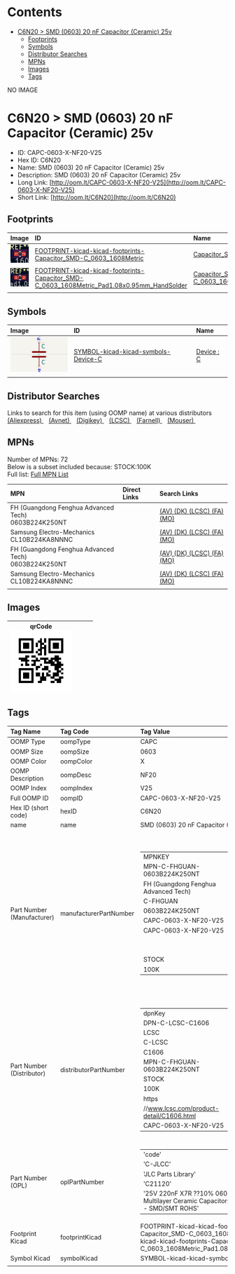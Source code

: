 



Contents
========

* [C6N20 > SMD (0603) 20 nF Capacitor (Ceramic) 25v](#c6n20--smd-0603-20-nf-capacitor-ceramic-25v)
	* [Footprints](#footprints)
	* [Symbols](#symbols)
	* [Distributor Searches](#distributor-searches)
	* [MPNs](#mpns)
	* [Images](#images)
	* [Tags](#tags)
  
NO IMAGE  
# C6N20 > SMD (0603) 20 nF Capacitor (Ceramic) 25v

- ID: CAPC-0603-X-NF20-V25
- Hex ID: C6N20
- Name: SMD (0603) 20 nF Capacitor (Ceramic) 25v
- Description: SMD (0603) 20 nF Capacitor (Ceramic) 25v
- Long Link: [http://oom.lt/CAPC-0603-X-NF20-V25](http://oom.lt/CAPC-0603-X-NF20-V25)
- Short Link: [http://oom.lt/C6N20](http://oom.lt/C6N20)

## Footprints
  

|Image|ID|Name|
| :--- | :--- | :--- |
|[![](https://raw.githubusercontent.com/oomlout/oomlout_OOMP_eda_V2/main/FOOTPRINT/kicad/kicad-footprints/Capacitor_SMD/C_0603_1608Metric/image_140.png)](https://github.com/oomlout/oomlout_OOMP_eda_V2/tree/main/FOOTPRINT/kicad/kicad-footprints/Capacitor_SMD/C_0603_1608Metric/)|[FOOTPRINT-kicad-kicad-footprints-Capacitor_SMD-C_0603_1608Metric](https://github.com/oomlout/oomlout_OOMP_eda_V2/tree/main/FOOTPRINT/kicad/kicad-footprints/Capacitor_SMD/C_0603_1608Metric/)|[Capacitor_SMD : C_0603_1608Metric](https://github.com/oomlout/oomlout_OOMP_eda_V2/tree/main/FOOTPRINT/kicad/kicad-footprints/Capacitor_SMD/C_0603_1608Metric/)|
|[![](https://raw.githubusercontent.com/oomlout/oomlout_OOMP_eda_V2/main/FOOTPRINT/kicad/kicad-footprints/Capacitor_SMD/C_0603_1608Metric_Pad1.08x0.95mm_HandSolder/image_140.png)](https://github.com/oomlout/oomlout_OOMP_eda_V2/tree/main/FOOTPRINT/kicad/kicad-footprints/Capacitor_SMD/C_0603_1608Metric_Pad1.08x0.95mm_HandSolder/)|[FOOTPRINT-kicad-kicad-footprints-Capacitor_SMD-C_0603_1608Metric_Pad1.08x0.95mm_HandSolder](https://github.com/oomlout/oomlout_OOMP_eda_V2/tree/main/FOOTPRINT/kicad/kicad-footprints/Capacitor_SMD/C_0603_1608Metric_Pad1.08x0.95mm_HandSolder/)|[Capacitor_SMD : C_0603_1608Metric_Pad1.08x0.95mm_HandSolder](https://github.com/oomlout/oomlout_OOMP_eda_V2/tree/main/FOOTPRINT/kicad/kicad-footprints/Capacitor_SMD/C_0603_1608Metric_Pad1.08x0.95mm_HandSolder/)|
||||

## Symbols
  

|Image|ID|Name|
| :--- | :--- | :--- |
|[![](https://raw.githubusercontent.com/oomlout/oomlout_OOMP_eda_V2/main/SYMBOL/kicad/kicad-symbols/Device/C/image_140.png)](https://github.com/oomlout/oomlout_OOMP_eda_V2/tree/main/SYMBOL/kicad/kicad-symbols/Device/C/)|[SYMBOL-kicad-kicad-symbols-Device-C](https://github.com/oomlout/oomlout_OOMP_eda_V2/tree/main/SYMBOL/kicad/kicad-symbols/Device/C/)|[Device : C](https://github.com/oomlout/oomlout_OOMP_eda_V2/tree/main/SYMBOL/kicad/kicad-symbols/Device/C/)|
||||

## Distributor Searches
  
Links to search for this item (using OOMP name) at various distributors  
[(Aliexpress) ](https://www.aliexpress.com/wholesale?SearchText=1117SMD+0603+20+nF+Capacitor+Ceramic+25v)&nbsp;&nbsp;&nbsp;[(Avnet) ](https://www.avnet.com/shop/us/search/SMD+0603+20+nF+Capacitor+Ceramic+25v)&nbsp;&nbsp;&nbsp;[(Digikey) ](https://www.digikey.co.uk/en/products/result?s=SMD+0603+20+nF+Capacitor+Ceramic+25v)&nbsp;&nbsp;&nbsp;[(LCSC) ](https://www.lcsc.com/search?q=SMD+0603+20+nF+Capacitor+Ceramic+25v)&nbsp;&nbsp;&nbsp;[(Farnell) ](https://uk.farnell.com/search?st=SMD+0603+20+nF+Capacitor+Ceramic+25v)&nbsp;&nbsp;&nbsp;[(Mouser) ](https://www.mouser.com/c/?q=SMD+0603+20+nF+Capacitor+Ceramic+25v)&nbsp;&nbsp;&nbsp;
## MPNs
  
Number of MPNs: 72<br>Below is a subset included because: STOCK:100K <br>Full list: [Full MPN List](MPNLIST.md)  

|MPN|Direct Links|Search Links|
| :--- | :--- | :--- |
|FH (Guangdong Fenghua Advanced Tech)<br>0603B224K250NT||[(AV) ](https://www.avnet.com/shop/us/search/0603B224K250NT)[(DK) ](https://www.digikey.co.uk/products/en?keywords=0603B224K250NT)[(LCSC) ](https://www.lcsc.com/search?q=0603B224K250NT)[(FA) ](https://uk.farnell.com/search?st=0603B224K250NT)[(MO) ](https://www.mouser.com/c/?q=0603B224K250NT)|
|Samsung Electro-Mechanics<br>CL10B224KA8NNNC||[(AV) ](https://www.avnet.com/shop/us/search/CL10B224KA8NNNC)[(DK) ](https://www.digikey.co.uk/products/en?keywords=CL10B224KA8NNNC)[(LCSC) ](https://www.lcsc.com/search?q=CL10B224KA8NNNC)[(FA) ](https://uk.farnell.com/search?st=CL10B224KA8NNNC)[(MO) ](https://www.mouser.com/c/?q=CL10B224KA8NNNC)|
|FH (Guangdong Fenghua Advanced Tech)<br>0603B224K250NT||[(AV) ](https://www.avnet.com/shop/us/search/0603B224K250NT)[(DK) ](https://www.digikey.co.uk/products/en?keywords=0603B224K250NT)[(LCSC) ](https://www.lcsc.com/search?q=0603B224K250NT)[(FA) ](https://uk.farnell.com/search?st=0603B224K250NT)[(MO) ](https://www.mouser.com/c/?q=0603B224K250NT)|
|Samsung Electro-Mechanics<br>CL10B224KA8NNNC||[(AV) ](https://www.avnet.com/shop/us/search/CL10B224KA8NNNC)[(DK) ](https://www.digikey.co.uk/products/en?keywords=CL10B224KA8NNNC)[(LCSC) ](https://www.lcsc.com/search?q=CL10B224KA8NNNC)[(FA) ](https://uk.farnell.com/search?st=CL10B224KA8NNNC)[(MO) ](https://www.mouser.com/c/?q=CL10B224KA8NNNC)|
||||

## Images
  

|qrCode<br>[![](https://raw.githubusercontent.com/oomlout/oomlout_OOMP_parts_V2/main/CAPC/0603/X/NF20/V25/qrCode_140.png)](https://github.com/oomlout/oomlout_OOMP_parts_V2/tree/main/CAPC/0603/X/NF20/V25/qrCode.png)||||
| :---: | :---: | :---: | :---: |

## Tags
  

|Tag Name|Tag Code|Tag Value|
| :--- | :--- | :--- |
|OOMP Type|oompType|CAPC|
|OOMP Size|oompSize|0603|
|OOMP Color|oompColor|X|
|OOMP Description|oompDesc|NF20|
|OOMP Index|oompIndex|V25|
|Full OOMP ID|oompID|CAPC-0603-X-NF20-V25|
|Hex ID (short code)|hexID|C6N20|
|name|name|SMD (0603) 20 nF Capacitor (Ceramic) 25v|
|Part Number (Manufacturer)|manufacturerPartNumber|<table><tr><td>MPNKEY</td></tr><tr><td> MPN-C-FHGUAN-0603B224K250NT</td><td> MANUFACTURER</td></tr><tr><td> FH (Guangdong Fenghua Advanced Tech)</td><td> MANUCODE</td></tr><tr><td> C-FHGUAN</td><td> MPN</td></tr><tr><td> 0603B224K250NT</td><td> OOMPIDPARTIAL</td></tr><tr><td> CAPC-0603-X-NF20-V25</td><td> OOMPID</td></tr><tr><td> CAPC-0603-X-NF20-V25</td><td> LINK</td></tr><tr><td> </td><td> DESCRIPTION</td></tr><tr><td> </td><td> TAGS</td></tr><tr><td> STOCK</td></tr><tr><td>100K</td></tr></table></td><td> <table><tr><td>MPNKEY</td></tr><tr><td> MPN-C-SAMSUN-CL10B224KA8NNNC</td><td> MANUFACTURER</td></tr><tr><td> Samsung Electro-Mechanics</td><td> MANUCODE</td></tr><tr><td> C-SAMSUN</td><td> MPN</td></tr><tr><td> CL10B224KA8NNNC</td><td> OOMPIDPARTIAL</td></tr><tr><td> CAPC-0603-X-NF20-V25</td><td> OOMPID</td></tr><tr><td> CAPC-0603-X-NF20-V25</td><td> LINK</td></tr><tr><td> </td><td> DESCRIPTION</td></tr><tr><td> </td><td> TAGS</td></tr><tr><td> STOCK</td></tr><tr><td>100K</td></tr></table></td><td> <table><tr><td>MPNKEY</td></tr><tr><td> MPN-C-MURATA-GRM188R71E224KA88D</td><td> MANUFACTURER</td></tr><tr><td> Murata Electronics</td><td> MANUCODE</td></tr><tr><td> C-MURATA</td><td> MPN</td></tr><tr><td> GRM188R71E224KA88D</td><td> OOMPIDPARTIAL</td></tr><tr><td> CAPC-0603-X-NF20-V25</td><td> OOMPID</td></tr><tr><td> CAPC-0603-X-NF20-V25</td><td> LINK</td></tr><tr><td> </td><td> DESCRIPTION</td></tr><tr><td> </td><td> TAGS</td></tr><tr><td> STOCK</td></tr><tr><td>1K</td></tr></table></td><td> <table><tr><td>MPNKEY</td></tr><tr><td> MPN-C-YAGEO-CC0603KRX7R8BB224</td><td> MANUFACTURER</td></tr><tr><td> YAGEO</td><td> MANUCODE</td></tr><tr><td> C-YAGEO</td><td> MPN</td></tr><tr><td> CC0603KRX7R8BB224</td><td> OOMPIDPARTIAL</td></tr><tr><td> CAPC-0603-X-NF20-V25</td><td> OOMPID</td></tr><tr><td> CAPC-0603-X-NF20-V25</td><td> LINK</td></tr><tr><td> </td><td> DESCRIPTION</td></tr><tr><td> </td><td> TAGS</td></tr><tr><td> STOCK</td></tr><tr><td>1K</td></tr></table></td><td> <table><tr><td>MPNKEY</td></tr><tr><td> MPN-C-YAGEO-CC0603KRX5R8BB224</td><td> MANUFACTURER</td></tr><tr><td> YAGEO</td><td> MANUCODE</td></tr><tr><td> C-YAGEO</td><td> MPN</td></tr><tr><td> CC0603KRX5R8BB224</td><td> OOMPIDPARTIAL</td></tr><tr><td> CAPC-0603-X-NF20-V25</td><td> OOMPID</td></tr><tr><td> CAPC-0603-X-NF20-V25</td><td> LINK</td></tr><tr><td> </td><td> DESCRIPTION</td></tr><tr><td> </td><td> TAGS</td></tr><tr><td> </td></tr></table></td><td> <table><tr><td>MPNKEY</td></tr><tr><td> MPN-C-YAGEO-CC0603ZRY5V8BB224</td><td> MANUFACTURER</td></tr><tr><td> YAGEO</td><td> MANUCODE</td></tr><tr><td> C-YAGEO</td><td> MPN</td></tr><tr><td> CC0603ZRY5V8BB224</td><td> OOMPIDPARTIAL</td></tr><tr><td> CAPC-0603-X-NF20-V25</td><td> OOMPID</td></tr><tr><td> CAPC-0603-X-NF20-V25</td><td> LINK</td></tr><tr><td> </td><td> DESCRIPTION</td></tr><tr><td> </td><td> TAGS</td></tr><tr><td> STOCK</td></tr><tr><td>1K</td></tr></table></td><td> <table><tr><td>MPNKEY</td></tr><tr><td> MPN-C-SAMSUN-CL10F224ZA8NNNC</td><td> MANUFACTURER</td></tr><tr><td> Samsung Electro-Mechanics</td><td> MANUCODE</td></tr><tr><td> C-SAMSUN</td><td> MPN</td></tr><tr><td> CL10F224ZA8NNNC</td><td> OOMPIDPARTIAL</td></tr><tr><td> CAPC-0603-X-NF20-V25</td><td> OOMPID</td></tr><tr><td> CAPC-0603-X-NF20-V25</td><td> LINK</td></tr><tr><td> </td><td> DESCRIPTION</td></tr><tr><td> </td><td> TAGS</td></tr><tr><td> STOCK</td></tr><tr><td>10K</td></tr></table></td><td> <table><tr><td>MPNKEY</td></tr><tr><td> MPN-C-MURATA-GCM188R71E224KA55D</td><td> MANUFACTURER</td></tr><tr><td> Murata Electronics</td><td> MANUCODE</td></tr><tr><td> C-MURATA</td><td> MPN</td></tr><tr><td> GCM188R71E224KA55D</td><td> OOMPIDPARTIAL</td></tr><tr><td> CAPC-0603-X-NF20-V25</td><td> OOMPID</td></tr><tr><td> CAPC-0603-X-NF20-V25</td><td> LINK</td></tr><tr><td> </td><td> DESCRIPTION</td></tr><tr><td> </td><td> TAGS</td></tr><tr><td> STOCK</td></tr><tr><td>1K</td></tr></table></td><td> <table><tr><td>MPNKEY</td></tr><tr><td> MPN-C-FHGUAN-0603F224M250NT</td><td> MANUFACTURER</td></tr><tr><td> FH (Guangdong Fenghua Advanced Tech)</td><td> MANUCODE</td></tr><tr><td> C-FHGUAN</td><td> MPN</td></tr><tr><td> 0603F224M250NT</td><td> OOMPIDPARTIAL</td></tr><tr><td> CAPC-0603-X-NF20-V25</td><td> OOMPID</td></tr><tr><td> CAPC-0603-X-NF20-V25</td><td> LINK</td></tr><tr><td> </td><td> DESCRIPTION</td></tr><tr><td> </td><td> TAGS</td></tr><tr><td> </td></tr></table></td><td> <table><tr><td>MPNKEY</td></tr><tr><td> MPN-C-MURATA-GRM188R61E224KA88D</td><td> MANUFACTURER</td></tr><tr><td> Murata Electronics</td><td> MANUCODE</td></tr><tr><td> C-MURATA</td><td> MPN</td></tr><tr><td> GRM188R61E224KA88D</td><td> OOMPIDPARTIAL</td></tr><tr><td> CAPC-0603-X-NF20-V25</td><td> OOMPID</td></tr><tr><td> CAPC-0603-X-NF20-V25</td><td> LINK</td></tr><tr><td> </td><td> DESCRIPTION</td></tr><tr><td> </td><td> TAGS</td></tr><tr><td> </td></tr></table></td><td> <table><tr><td>MPNKEY</td></tr><tr><td> MPN-C-TDK-CGA3E1X7R1E224M080AC</td><td> MANUFACTURER</td></tr><tr><td> TDK</td><td> MANUCODE</td></tr><tr><td> C-TDK</td><td> MPN</td></tr><tr><td> CGA3E1X7R1E224M080AC</td><td> OOMPIDPARTIAL</td></tr><tr><td> CAPC-0603-X-NF20-V25</td><td> OOMPID</td></tr><tr><td> CAPC-0603-X-NF20-V25</td><td> LINK</td></tr><tr><td> </td><td> DESCRIPTION</td></tr><tr><td> </td><td> TAGS</td></tr><tr><td> </td></tr></table></td><td> <table><tr><td>MPNKEY</td></tr><tr><td> MPN-C-WALSIN-0603B124K250CT</td><td> MANUFACTURER</td></tr><tr><td> Walsin Tech Corp</td><td> MANUCODE</td></tr><tr><td> C-WALSIN</td><td> MPN</td></tr><tr><td> 0603B124K250CT</td><td> OOMPIDPARTIAL</td></tr><tr><td> CAPC-0603-X-NF20-V25</td><td> OOMPID</td></tr><tr><td> CAPC-0603-X-NF20-V25</td><td> LINK</td></tr><tr><td> </td><td> DESCRIPTION</td></tr><tr><td> </td><td> TAGS</td></tr><tr><td> </td></tr></table></td><td> <table><tr><td>MPNKEY</td></tr><tr><td> MPN-C-SAMSUN-CL10A224KA8NNNC</td><td> MANUFACTURER</td></tr><tr><td> Samsung Electro-Mechanics</td><td> MANUCODE</td></tr><tr><td> C-SAMSUN</td><td> MPN</td></tr><tr><td> CL10A224KA8NNNC</td><td> OOMPIDPARTIAL</td></tr><tr><td> CAPC-0603-X-NF20-V25</td><td> OOMPID</td></tr><tr><td> CAPC-0603-X-NF20-V25</td><td> LINK</td></tr><tr><td> </td><td> DESCRIPTION</td></tr><tr><td> </td><td> TAGS</td></tr><tr><td> STOCK</td></tr><tr><td>1K</td></tr></table></td><td> <table><tr><td>MPNKEY</td></tr><tr><td> MPN-C-YAGEO-CC0603KRX7R8BB124</td><td> MANUFACTURER</td></tr><tr><td> YAGEO</td><td> MANUCODE</td></tr><tr><td> C-YAGEO</td><td> MPN</td></tr><tr><td> CC0603KRX7R8BB124</td><td> OOMPIDPARTIAL</td></tr><tr><td> CAPC-0603-X-NF20-V25</td><td> OOMPID</td></tr><tr><td> CAPC-0603-X-NF20-V25</td><td> LINK</td></tr><tr><td> </td><td> DESCRIPTION</td></tr><tr><td> </td><td> TAGS</td></tr><tr><td> STOCK</td></tr><tr><td>1K</td></tr></table></td><td> <table><tr><td>MPNKEY</td></tr><tr><td> MPN-C-WALSIN-0603B224K250CT</td><td> MANUFACTURER</td></tr><tr><td> Walsin Tech Corp</td><td> MANUCODE</td></tr><tr><td> C-WALSIN</td><td> MPN</td></tr><tr><td> 0603B224K250CT</td><td> OOMPIDPARTIAL</td></tr><tr><td> CAPC-0603-X-NF20-V25</td><td> OOMPID</td></tr><tr><td> CAPC-0603-X-NF20-V25</td><td> LINK</td></tr><tr><td> </td><td> DESCRIPTION</td></tr><tr><td> </td><td> TAGS</td></tr><tr><td> STOCK</td></tr><tr><td>1K</td></tr></table></td><td> <table><tr><td>MPNKEY</td></tr><tr><td> MPN-C-TDK-CGA3E1X7R1E224KT0Y0N</td><td> MANUFACTURER</td></tr><tr><td> TDK</td><td> MANUCODE</td></tr><tr><td> C-TDK</td><td> MPN</td></tr><tr><td> CGA3E1X7R1E224KT0Y0N</td><td> OOMPIDPARTIAL</td></tr><tr><td> CAPC-0603-X-NF20-V25</td><td> OOMPID</td></tr><tr><td> CAPC-0603-X-NF20-V25</td><td> LINK</td></tr><tr><td> </td><td> DESCRIPTION</td></tr><tr><td> </td><td> TAGS</td></tr><tr><td> </td></tr></table></td><td> <table><tr><td>MPNKEY</td></tr><tr><td> MPN-C-PSAPRO-FN18X224K250PBG</td><td> MANUFACTURER</td></tr><tr><td> PSA(Prosperity Dielectrics)</td><td> MANUCODE</td></tr><tr><td> C-PSAPRO</td><td> MPN</td></tr><tr><td> FN18X224K250PBG</td><td> OOMPIDPARTIAL</td></tr><tr><td> CAPC-0603-X-NF20-V25</td><td> OOMPID</td></tr><tr><td> CAPC-0603-X-NF20-V25</td><td> LINK</td></tr><tr><td> </td><td> DESCRIPTION</td></tr><tr><td> </td><td> TAGS</td></tr><tr><td> </td></tr></table></td><td> <table><tr><td>MPNKEY</td></tr><tr><td> MPN-C-KYOCER-06033D224KAT2A</td><td> MANUFACTURER</td></tr><tr><td> Kyocera AVX</td><td> MANUCODE</td></tr><tr><td> C-KYOCER</td><td> MPN</td></tr><tr><td> 06033D224KAT2A</td><td> OOMPIDPARTIAL</td></tr><tr><td> CAPC-0603-X-NF20-V25</td><td> OOMPID</td></tr><tr><td> CAPC-0603-X-NF20-V25</td><td> LINK</td></tr><tr><td> </td><td> DESCRIPTION</td></tr><tr><td> </td><td> TAGS</td></tr><tr><td> </td></tr></table></td><td> <table><tr><td>MPNKEY</td></tr><tr><td> MPN-C-WALSIN-0603F224Z250CT</td><td> MANUFACTURER</td></tr><tr><td> Walsin Tech Corp</td><td> MANUCODE</td></tr><tr><td> C-WALSIN</td><td> MPN</td></tr><tr><td> 0603F224Z250CT</td><td> OOMPIDPARTIAL</td></tr><tr><td> CAPC-0603-X-NF20-V25</td><td> OOMPID</td></tr><tr><td> CAPC-0603-X-NF20-V25</td><td> LINK</td></tr><tr><td> </td><td> DESCRIPTION</td></tr><tr><td> </td><td> TAGS</td></tr><tr><td> STOCK</td></tr><tr><td>10K</td></tr></table></td><td> <table><tr><td>MPNKEY</td></tr><tr><td> MPN-C-WALSIN-0603X224K250CT</td><td> MANUFACTURER</td></tr><tr><td> Walsin Tech Corp</td><td> MANUCODE</td></tr><tr><td> C-WALSIN</td><td> MPN</td></tr><tr><td> 0603X224K250CT</td><td> OOMPIDPARTIAL</td></tr><tr><td> CAPC-0603-X-NF20-V25</td><td> OOMPID</td></tr><tr><td> CAPC-0603-X-NF20-V25</td><td> LINK</td></tr><tr><td> </td><td> DESCRIPTION</td></tr><tr><td> </td><td> TAGS</td></tr><tr><td> </td></tr></table></td><td> <table><tr><td>MPNKEY</td></tr><tr><td> MPN-C-MURATA-GCJ188R71E224KA12D</td><td> MANUFACTURER</td></tr><tr><td> Murata Electronics</td><td> MANUCODE</td></tr><tr><td> C-MURATA</td><td> MPN</td></tr><tr><td> GCJ188R71E224KA12D</td><td> OOMPIDPARTIAL</td></tr><tr><td> CAPC-0603-X-NF20-V25</td><td> OOMPID</td></tr><tr><td> CAPC-0603-X-NF20-V25</td><td> LINK</td></tr><tr><td> </td><td> DESCRIPTION</td></tr><tr><td> </td><td> TAGS</td></tr><tr><td> </td></tr></table></td><td> <table><tr><td>MPNKEY</td></tr><tr><td> MPN-C-TDK-C1608X7R1E224KT000N</td><td> MANUFACTURER</td></tr><tr><td> TDK</td><td> MANUCODE</td></tr><tr><td> C-TDK</td><td> MPN</td></tr><tr><td> C1608X7R1E224KT000N</td><td> OOMPIDPARTIAL</td></tr><tr><td> CAPC-0603-X-NF20-V25</td><td> OOMPID</td></tr><tr><td> CAPC-0603-X-NF20-V25</td><td> LINK</td></tr><tr><td> </td><td> DESCRIPTION</td></tr><tr><td> </td><td> TAGS</td></tr><tr><td> </td></tr></table></td><td> <table><tr><td>MPNKEY</td></tr><tr><td> MPN-C-TAIYOY-TMK107B7224KAHT</td><td> MANUFACTURER</td></tr><tr><td> Taiyo Yuden</td><td> MANUCODE</td></tr><tr><td> C-TAIYOY</td><td> MPN</td></tr><tr><td> TMK107B7224KAHT</td><td> OOMPIDPARTIAL</td></tr><tr><td> CAPC-0603-X-NF20-V25</td><td> OOMPID</td></tr><tr><td> CAPC-0603-X-NF20-V25</td><td> LINK</td></tr><tr><td> </td><td> DESCRIPTION</td></tr><tr><td> </td><td> TAGS</td></tr><tr><td> </td></tr></table></td><td> <table><tr><td>MPNKEY</td></tr><tr><td> MPN-C-TAIYOY-TMK107BJ224KA-T</td><td> MANUFACTURER</td></tr><tr><td> Taiyo Yuden</td><td> MANUCODE</td></tr><tr><td> C-TAIYOY</td><td> MPN</td></tr><tr><td> TMK107BJ224KA-T</td><td> OOMPIDPARTIAL</td></tr><tr><td> CAPC-0603-X-NF20-V25</td><td> OOMPID</td></tr><tr><td> CAPC-0603-X-NF20-V25</td><td> LINK</td></tr><tr><td> </td><td> DESCRIPTION</td></tr><tr><td> </td><td> TAGS</td></tr><tr><td> </td></tr></table></td><td> <table><tr><td>MPNKEY</td></tr><tr><td> MPN-C-MURATA-GRM188B31E224KA87D</td><td> MANUFACTURER</td></tr><tr><td> Murata Electronics</td><td> MANUCODE</td></tr><tr><td> C-MURATA</td><td> MPN</td></tr><tr><td> GRM188B31E224KA87D</td><td> OOMPIDPARTIAL</td></tr><tr><td> CAPC-0603-X-NF20-V25</td><td> OOMPID</td></tr><tr><td> CAPC-0603-X-NF20-V25</td><td> LINK</td></tr><tr><td> </td><td> DESCRIPTION</td></tr><tr><td> </td><td> TAGS</td></tr><tr><td> </td></tr></table></td><td> <table><tr><td>MPNKEY</td></tr><tr><td> MPN-C-MURATA-GRM188R11E224KA88D</td><td> MANUFACTURER</td></tr><tr><td> Murata Electronics</td><td> MANUCODE</td></tr><tr><td> C-MURATA</td><td> MPN</td></tr><tr><td> GRM188R11E224KA88D</td><td> OOMPIDPARTIAL</td></tr><tr><td> CAPC-0603-X-NF20-V25</td><td> OOMPID</td></tr><tr><td> CAPC-0603-X-NF20-V25</td><td> LINK</td></tr><tr><td> </td><td> DESCRIPTION</td></tr><tr><td> </td><td> TAGS</td></tr><tr><td> </td></tr></table></td><td> <table><tr><td>MPNKEY</td></tr><tr><td> MPN-C-SAMSUN-CL10B224KA8VPNC</td><td> MANUFACTURER</td></tr><tr><td> Samsung Electro-Mechanics</td><td> MANUCODE</td></tr><tr><td> C-SAMSUN</td><td> MPN</td></tr><tr><td> CL10B224KA8VPNC</td><td> OOMPIDPARTIAL</td></tr><tr><td> CAPC-0603-X-NF20-V25</td><td> OOMPID</td></tr><tr><td> CAPC-0603-X-NF20-V25</td><td> LINK</td></tr><tr><td> </td><td> DESCRIPTION</td></tr><tr><td> </td><td> TAGS</td></tr><tr><td> STOCK</td></tr><tr><td>1K</td></tr></table></td><td> <table><tr><td>MPNKEY</td></tr><tr><td> MPN-C-YAGEO-CC0603JRX7R8BB224</td><td> MANUFACTURER</td></tr><tr><td> YAGEO</td><td> MANUCODE</td></tr><tr><td> C-YAGEO</td><td> MPN</td></tr><tr><td> CC0603JRX7R8BB224</td><td> OOMPIDPARTIAL</td></tr><tr><td> CAPC-0603-X-NF20-V25</td><td> OOMPID</td></tr><tr><td> CAPC-0603-X-NF20-V25</td><td> LINK</td></tr><tr><td> </td><td> DESCRIPTION</td></tr><tr><td> </td><td> TAGS</td></tr><tr><td> </td></tr></table></td><td> <table><tr><td>MPNKEY</td></tr><tr><td> MPN-C-KYOCER-06033C224KAT2A</td><td> MANUFACTURER</td></tr><tr><td> Kyocera AVX</td><td> MANUCODE</td></tr><tr><td> C-KYOCER</td><td> MPN</td></tr><tr><td> 06033C224KAT2A</td><td> OOMPIDPARTIAL</td></tr><tr><td> CAPC-0603-X-NF20-V25</td><td> OOMPID</td></tr><tr><td> CAPC-0603-X-NF20-V25</td><td> LINK</td></tr><tr><td> </td><td> DESCRIPTION</td></tr><tr><td> </td><td> TAGS</td></tr><tr><td> </td></tr></table></td><td> <table><tr><td>MPNKEY</td></tr><tr><td> MPN-C-TDK-C1608X5R1E224KT000N</td><td> MANUFACTURER</td></tr><tr><td> TDK</td><td> MANUCODE</td></tr><tr><td> C-TDK</td><td> MPN</td></tr><tr><td> C1608X5R1E224KT000N</td><td> OOMPIDPARTIAL</td></tr><tr><td> CAPC-0603-X-NF20-V25</td><td> OOMPID</td></tr><tr><td> CAPC-0603-X-NF20-V25</td><td> LINK</td></tr><tr><td> </td><td> DESCRIPTION</td></tr><tr><td> </td><td> TAGS</td></tr><tr><td> </td></tr></table></td><td> <table><tr><td>MPNKEY</td></tr><tr><td> MPN-C-CCTC-TCC0603X5R224M250CT</td><td> MANUFACTURER</td></tr><tr><td> CCTC</td><td> MANUCODE</td></tr><tr><td> C-CCTC</td><td> MPN</td></tr><tr><td> TCC0603X5R224M250CT</td><td> OOMPIDPARTIAL</td></tr><tr><td> CAPC-0603-X-NF20-V25</td><td> OOMPID</td></tr><tr><td> CAPC-0603-X-NF20-V25</td><td> LINK</td></tr><tr><td> </td><td> DESCRIPTION</td></tr><tr><td> </td><td> TAGS</td></tr><tr><td> STOCK</td></tr><tr><td>1K</td></tr></table></td><td> <table><tr><td>MPNKEY</td></tr><tr><td> MPN-C-YAGEO-AC0603KRX7R8BB224</td><td> MANUFACTURER</td></tr><tr><td> YAGEO</td><td> MANUCODE</td></tr><tr><td> C-YAGEO</td><td> MPN</td></tr><tr><td> AC0603KRX7R8BB224</td><td> OOMPIDPARTIAL</td></tr><tr><td> CAPC-0603-X-NF20-V25</td><td> OOMPID</td></tr><tr><td> CAPC-0603-X-NF20-V25</td><td> LINK</td></tr><tr><td> </td><td> DESCRIPTION</td></tr><tr><td> </td><td> TAGS</td></tr><tr><td> STOCK</td></tr><tr><td>1K</td></tr></table></td><td> <table><tr><td>MPNKEY</td></tr><tr><td> MPN-C-SAMSUN-CL10A224KA8NNWC</td><td> MANUFACTURER</td></tr><tr><td> Samsung Electro-Mechanics</td><td> MANUCODE</td></tr><tr><td> C-SAMSUN</td><td> MPN</td></tr><tr><td> CL10A224KA8NNWC</td><td> OOMPIDPARTIAL</td></tr><tr><td> CAPC-0603-X-NF20-V25</td><td> OOMPID</td></tr><tr><td> CAPC-0603-X-NF20-V25</td><td> LINK</td></tr><tr><td> </td><td> DESCRIPTION</td></tr><tr><td> </td><td> TAGS</td></tr><tr><td> </td></tr></table></td><td> <table><tr><td>MPNKEY</td></tr><tr><td> MPN-C-MURATA-GCM188L81E224KA64D</td><td> MANUFACTURER</td></tr><tr><td> Murata Electronics</td><td> MANUCODE</td></tr><tr><td> C-MURATA</td><td> MPN</td></tr><tr><td> GCM188L81E224KA64D</td><td> OOMPIDPARTIAL</td></tr><tr><td> CAPC-0603-X-NF20-V25</td><td> OOMPID</td></tr><tr><td> CAPC-0603-X-NF20-V25</td><td> LINK</td></tr><tr><td> </td><td> DESCRIPTION</td></tr><tr><td> </td><td> TAGS</td></tr><tr><td> </td></tr></table></td><td> <table><tr><td>MPNKEY</td></tr><tr><td> MPN-C-YAGEO-CC0603KPX7R8BB224</td><td> MANUFACTURER</td></tr><tr><td> YAGEO</td><td> MANUCODE</td></tr><tr><td> C-YAGEO</td><td> MPN</td></tr><tr><td> CC0603KPX7R8BB224</td><td> OOMPIDPARTIAL</td></tr><tr><td> CAPC-0603-X-NF20-V25</td><td> OOMPID</td></tr><tr><td> CAPC-0603-X-NF20-V25</td><td> LINK</td></tr><tr><td> </td><td> DESCRIPTION</td></tr><tr><td> </td><td> TAGS</td></tr><tr><td> </td></tr></table></td><td> <table><tr><td>MPNKEY</td></tr><tr><td> MPN-C-KEMET-C0603T224K3RCLTU</td><td> MANUFACTURER</td></tr><tr><td> KEMET</td><td> MANUCODE</td></tr><tr><td> C-KEMET</td><td> MPN</td></tr><tr><td> C0603T224K3RCLTU</td><td> OOMPIDPARTIAL</td></tr><tr><td> CAPC-0603-X-NF20-V25</td><td> OOMPID</td></tr><tr><td> CAPC-0603-X-NF20-V25</td><td> LINK</td></tr><tr><td> </td><td> DESCRIPTION</td></tr><tr><td> </td><td> TAGS</td></tr><tr><td> </td></tr></table></td><td> <table><tr><td>MPNKEY</td></tr><tr><td> MPN-C-FHGUAN-0603B224K250NT</td><td> MANUFACTURER</td></tr><tr><td> FH (Guangdong Fenghua Advanced Tech)</td><td> MANUCODE</td></tr><tr><td> C-FHGUAN</td><td> MPN</td></tr><tr><td> 0603B224K250NT</td><td> OOMPIDPARTIAL</td></tr><tr><td> CAPC-0603-X-NF20-V25</td><td> OOMPID</td></tr><tr><td> CAPC-0603-X-NF20-V25</td><td> LINK</td></tr><tr><td> </td><td> DESCRIPTION</td></tr><tr><td> </td><td> TAGS</td></tr><tr><td> STOCK</td></tr><tr><td>100K</td></tr></table></td><td> <table><tr><td>MPNKEY</td></tr><tr><td> MPN-C-SAMSUN-CL10B224KA8NNNC</td><td> MANUFACTURER</td></tr><tr><td> Samsung Electro-Mechanics</td><td> MANUCODE</td></tr><tr><td> C-SAMSUN</td><td> MPN</td></tr><tr><td> CL10B224KA8NNNC</td><td> OOMPIDPARTIAL</td></tr><tr><td> CAPC-0603-X-NF20-V25</td><td> OOMPID</td></tr><tr><td> CAPC-0603-X-NF20-V25</td><td> LINK</td></tr><tr><td> </td><td> DESCRIPTION</td></tr><tr><td> </td><td> TAGS</td></tr><tr><td> STOCK</td></tr><tr><td>100K</td></tr></table></td><td> <table><tr><td>MPNKEY</td></tr><tr><td> MPN-C-MURATA-GRM188R71E224KA88D</td><td> MANUFACTURER</td></tr><tr><td> Murata Electronics</td><td> MANUCODE</td></tr><tr><td> C-MURATA</td><td> MPN</td></tr><tr><td> GRM188R71E224KA88D</td><td> OOMPIDPARTIAL</td></tr><tr><td> CAPC-0603-X-NF20-V25</td><td> OOMPID</td></tr><tr><td> CAPC-0603-X-NF20-V25</td><td> LINK</td></tr><tr><td> </td><td> DESCRIPTION</td></tr><tr><td> </td><td> TAGS</td></tr><tr><td> STOCK</td></tr><tr><td>1K</td></tr></table></td><td> <table><tr><td>MPNKEY</td></tr><tr><td> MPN-C-YAGEO-CC0603KRX7R8BB224</td><td> MANUFACTURER</td></tr><tr><td> YAGEO</td><td> MANUCODE</td></tr><tr><td> C-YAGEO</td><td> MPN</td></tr><tr><td> CC0603KRX7R8BB224</td><td> OOMPIDPARTIAL</td></tr><tr><td> CAPC-0603-X-NF20-V25</td><td> OOMPID</td></tr><tr><td> CAPC-0603-X-NF20-V25</td><td> LINK</td></tr><tr><td> </td><td> DESCRIPTION</td></tr><tr><td> </td><td> TAGS</td></tr><tr><td> STOCK</td></tr><tr><td>1K</td></tr></table></td><td> <table><tr><td>MPNKEY</td></tr><tr><td> MPN-C-YAGEO-CC0603KRX5R8BB224</td><td> MANUFACTURER</td></tr><tr><td> YAGEO</td><td> MANUCODE</td></tr><tr><td> C-YAGEO</td><td> MPN</td></tr><tr><td> CC0603KRX5R8BB224</td><td> OOMPIDPARTIAL</td></tr><tr><td> CAPC-0603-X-NF20-V25</td><td> OOMPID</td></tr><tr><td> CAPC-0603-X-NF20-V25</td><td> LINK</td></tr><tr><td> </td><td> DESCRIPTION</td></tr><tr><td> </td><td> TAGS</td></tr><tr><td> </td></tr></table></td><td> <table><tr><td>MPNKEY</td></tr><tr><td> MPN-C-YAGEO-CC0603ZRY5V8BB224</td><td> MANUFACTURER</td></tr><tr><td> YAGEO</td><td> MANUCODE</td></tr><tr><td> C-YAGEO</td><td> MPN</td></tr><tr><td> CC0603ZRY5V8BB224</td><td> OOMPIDPARTIAL</td></tr><tr><td> CAPC-0603-X-NF20-V25</td><td> OOMPID</td></tr><tr><td> CAPC-0603-X-NF20-V25</td><td> LINK</td></tr><tr><td> </td><td> DESCRIPTION</td></tr><tr><td> </td><td> TAGS</td></tr><tr><td> STOCK</td></tr><tr><td>1K</td></tr></table></td><td> <table><tr><td>MPNKEY</td></tr><tr><td> MPN-C-SAMSUN-CL10F224ZA8NNNC</td><td> MANUFACTURER</td></tr><tr><td> Samsung Electro-Mechanics</td><td> MANUCODE</td></tr><tr><td> C-SAMSUN</td><td> MPN</td></tr><tr><td> CL10F224ZA8NNNC</td><td> OOMPIDPARTIAL</td></tr><tr><td> CAPC-0603-X-NF20-V25</td><td> OOMPID</td></tr><tr><td> CAPC-0603-X-NF20-V25</td><td> LINK</td></tr><tr><td> </td><td> DESCRIPTION</td></tr><tr><td> </td><td> TAGS</td></tr><tr><td> STOCK</td></tr><tr><td>10K</td></tr></table></td><td> <table><tr><td>MPNKEY</td></tr><tr><td> MPN-C-MURATA-GCM188R71E224KA55D</td><td> MANUFACTURER</td></tr><tr><td> Murata Electronics</td><td> MANUCODE</td></tr><tr><td> C-MURATA</td><td> MPN</td></tr><tr><td> GCM188R71E224KA55D</td><td> OOMPIDPARTIAL</td></tr><tr><td> CAPC-0603-X-NF20-V25</td><td> OOMPID</td></tr><tr><td> CAPC-0603-X-NF20-V25</td><td> LINK</td></tr><tr><td> </td><td> DESCRIPTION</td></tr><tr><td> </td><td> TAGS</td></tr><tr><td> STOCK</td></tr><tr><td>1K</td></tr></table></td><td> <table><tr><td>MPNKEY</td></tr><tr><td> MPN-C-FHGUAN-0603F224M250NT</td><td> MANUFACTURER</td></tr><tr><td> FH (Guangdong Fenghua Advanced Tech)</td><td> MANUCODE</td></tr><tr><td> C-FHGUAN</td><td> MPN</td></tr><tr><td> 0603F224M250NT</td><td> OOMPIDPARTIAL</td></tr><tr><td> CAPC-0603-X-NF20-V25</td><td> OOMPID</td></tr><tr><td> CAPC-0603-X-NF20-V25</td><td> LINK</td></tr><tr><td> </td><td> DESCRIPTION</td></tr><tr><td> </td><td> TAGS</td></tr><tr><td> </td></tr></table></td><td> <table><tr><td>MPNKEY</td></tr><tr><td> MPN-C-MURATA-GRM188R61E224KA88D</td><td> MANUFACTURER</td></tr><tr><td> Murata Electronics</td><td> MANUCODE</td></tr><tr><td> C-MURATA</td><td> MPN</td></tr><tr><td> GRM188R61E224KA88D</td><td> OOMPIDPARTIAL</td></tr><tr><td> CAPC-0603-X-NF20-V25</td><td> OOMPID</td></tr><tr><td> CAPC-0603-X-NF20-V25</td><td> LINK</td></tr><tr><td> </td><td> DESCRIPTION</td></tr><tr><td> </td><td> TAGS</td></tr><tr><td> </td></tr></table></td><td> <table><tr><td>MPNKEY</td></tr><tr><td> MPN-C-TDK-CGA3E1X7R1E224M080AC</td><td> MANUFACTURER</td></tr><tr><td> TDK</td><td> MANUCODE</td></tr><tr><td> C-TDK</td><td> MPN</td></tr><tr><td> CGA3E1X7R1E224M080AC</td><td> OOMPIDPARTIAL</td></tr><tr><td> CAPC-0603-X-NF20-V25</td><td> OOMPID</td></tr><tr><td> CAPC-0603-X-NF20-V25</td><td> LINK</td></tr><tr><td> </td><td> DESCRIPTION</td></tr><tr><td> </td><td> TAGS</td></tr><tr><td> </td></tr></table></td><td> <table><tr><td>MPNKEY</td></tr><tr><td> MPN-C-WALSIN-0603B124K250CT</td><td> MANUFACTURER</td></tr><tr><td> Walsin Tech Corp</td><td> MANUCODE</td></tr><tr><td> C-WALSIN</td><td> MPN</td></tr><tr><td> 0603B124K250CT</td><td> OOMPIDPARTIAL</td></tr><tr><td> CAPC-0603-X-NF20-V25</td><td> OOMPID</td></tr><tr><td> CAPC-0603-X-NF20-V25</td><td> LINK</td></tr><tr><td> </td><td> DESCRIPTION</td></tr><tr><td> </td><td> TAGS</td></tr><tr><td> </td></tr></table></td><td> <table><tr><td>MPNKEY</td></tr><tr><td> MPN-C-SAMSUN-CL10A224KA8NNNC</td><td> MANUFACTURER</td></tr><tr><td> Samsung Electro-Mechanics</td><td> MANUCODE</td></tr><tr><td> C-SAMSUN</td><td> MPN</td></tr><tr><td> CL10A224KA8NNNC</td><td> OOMPIDPARTIAL</td></tr><tr><td> CAPC-0603-X-NF20-V25</td><td> OOMPID</td></tr><tr><td> CAPC-0603-X-NF20-V25</td><td> LINK</td></tr><tr><td> </td><td> DESCRIPTION</td></tr><tr><td> </td><td> TAGS</td></tr><tr><td> STOCK</td></tr><tr><td>1K</td></tr></table></td><td> <table><tr><td>MPNKEY</td></tr><tr><td> MPN-C-YAGEO-CC0603KRX7R8BB124</td><td> MANUFACTURER</td></tr><tr><td> YAGEO</td><td> MANUCODE</td></tr><tr><td> C-YAGEO</td><td> MPN</td></tr><tr><td> CC0603KRX7R8BB124</td><td> OOMPIDPARTIAL</td></tr><tr><td> CAPC-0603-X-NF20-V25</td><td> OOMPID</td></tr><tr><td> CAPC-0603-X-NF20-V25</td><td> LINK</td></tr><tr><td> </td><td> DESCRIPTION</td></tr><tr><td> </td><td> TAGS</td></tr><tr><td> STOCK</td></tr><tr><td>1K</td></tr></table></td><td> <table><tr><td>MPNKEY</td></tr><tr><td> MPN-C-WALSIN-0603B224K250CT</td><td> MANUFACTURER</td></tr><tr><td> Walsin Tech Corp</td><td> MANUCODE</td></tr><tr><td> C-WALSIN</td><td> MPN</td></tr><tr><td> 0603B224K250CT</td><td> OOMPIDPARTIAL</td></tr><tr><td> CAPC-0603-X-NF20-V25</td><td> OOMPID</td></tr><tr><td> CAPC-0603-X-NF20-V25</td><td> LINK</td></tr><tr><td> </td><td> DESCRIPTION</td></tr><tr><td> </td><td> TAGS</td></tr><tr><td> STOCK</td></tr><tr><td>1K</td></tr></table></td><td> <table><tr><td>MPNKEY</td></tr><tr><td> MPN-C-TDK-CGA3E1X7R1E224KT0Y0N</td><td> MANUFACTURER</td></tr><tr><td> TDK</td><td> MANUCODE</td></tr><tr><td> C-TDK</td><td> MPN</td></tr><tr><td> CGA3E1X7R1E224KT0Y0N</td><td> OOMPIDPARTIAL</td></tr><tr><td> CAPC-0603-X-NF20-V25</td><td> OOMPID</td></tr><tr><td> CAPC-0603-X-NF20-V25</td><td> LINK</td></tr><tr><td> </td><td> DESCRIPTION</td></tr><tr><td> </td><td> TAGS</td></tr><tr><td> </td></tr></table></td><td> <table><tr><td>MPNKEY</td></tr><tr><td> MPN-C-PSAPRO-FN18X224K250PBG</td><td> MANUFACTURER</td></tr><tr><td> PSA(Prosperity Dielectrics)</td><td> MANUCODE</td></tr><tr><td> C-PSAPRO</td><td> MPN</td></tr><tr><td> FN18X224K250PBG</td><td> OOMPIDPARTIAL</td></tr><tr><td> CAPC-0603-X-NF20-V25</td><td> OOMPID</td></tr><tr><td> CAPC-0603-X-NF20-V25</td><td> LINK</td></tr><tr><td> </td><td> DESCRIPTION</td></tr><tr><td> </td><td> TAGS</td></tr><tr><td> </td></tr></table></td><td> <table><tr><td>MPNKEY</td></tr><tr><td> MPN-C-KYOCER-06033D224KAT2A</td><td> MANUFACTURER</td></tr><tr><td> Kyocera AVX</td><td> MANUCODE</td></tr><tr><td> C-KYOCER</td><td> MPN</td></tr><tr><td> 06033D224KAT2A</td><td> OOMPIDPARTIAL</td></tr><tr><td> CAPC-0603-X-NF20-V25</td><td> OOMPID</td></tr><tr><td> CAPC-0603-X-NF20-V25</td><td> LINK</td></tr><tr><td> </td><td> DESCRIPTION</td></tr><tr><td> </td><td> TAGS</td></tr><tr><td> </td></tr></table></td><td> <table><tr><td>MPNKEY</td></tr><tr><td> MPN-C-WALSIN-0603F224Z250CT</td><td> MANUFACTURER</td></tr><tr><td> Walsin Tech Corp</td><td> MANUCODE</td></tr><tr><td> C-WALSIN</td><td> MPN</td></tr><tr><td> 0603F224Z250CT</td><td> OOMPIDPARTIAL</td></tr><tr><td> CAPC-0603-X-NF20-V25</td><td> OOMPID</td></tr><tr><td> CAPC-0603-X-NF20-V25</td><td> LINK</td></tr><tr><td> </td><td> DESCRIPTION</td></tr><tr><td> </td><td> TAGS</td></tr><tr><td> STOCK</td></tr><tr><td>10K</td></tr></table></td><td> <table><tr><td>MPNKEY</td></tr><tr><td> MPN-C-WALSIN-0603X224K250CT</td><td> MANUFACTURER</td></tr><tr><td> Walsin Tech Corp</td><td> MANUCODE</td></tr><tr><td> C-WALSIN</td><td> MPN</td></tr><tr><td> 0603X224K250CT</td><td> OOMPIDPARTIAL</td></tr><tr><td> CAPC-0603-X-NF20-V25</td><td> OOMPID</td></tr><tr><td> CAPC-0603-X-NF20-V25</td><td> LINK</td></tr><tr><td> </td><td> DESCRIPTION</td></tr><tr><td> </td><td> TAGS</td></tr><tr><td> </td></tr></table></td><td> <table><tr><td>MPNKEY</td></tr><tr><td> MPN-C-MURATA-GCJ188R71E224KA12D</td><td> MANUFACTURER</td></tr><tr><td> Murata Electronics</td><td> MANUCODE</td></tr><tr><td> C-MURATA</td><td> MPN</td></tr><tr><td> GCJ188R71E224KA12D</td><td> OOMPIDPARTIAL</td></tr><tr><td> CAPC-0603-X-NF20-V25</td><td> OOMPID</td></tr><tr><td> CAPC-0603-X-NF20-V25</td><td> LINK</td></tr><tr><td> </td><td> DESCRIPTION</td></tr><tr><td> </td><td> TAGS</td></tr><tr><td> </td></tr></table></td><td> <table><tr><td>MPNKEY</td></tr><tr><td> MPN-C-TDK-C1608X7R1E224KT000N</td><td> MANUFACTURER</td></tr><tr><td> TDK</td><td> MANUCODE</td></tr><tr><td> C-TDK</td><td> MPN</td></tr><tr><td> C1608X7R1E224KT000N</td><td> OOMPIDPARTIAL</td></tr><tr><td> CAPC-0603-X-NF20-V25</td><td> OOMPID</td></tr><tr><td> CAPC-0603-X-NF20-V25</td><td> LINK</td></tr><tr><td> </td><td> DESCRIPTION</td></tr><tr><td> </td><td> TAGS</td></tr><tr><td> </td></tr></table></td><td> <table><tr><td>MPNKEY</td></tr><tr><td> MPN-C-TAIYOY-TMK107B7224KAHT</td><td> MANUFACTURER</td></tr><tr><td> Taiyo Yuden</td><td> MANUCODE</td></tr><tr><td> C-TAIYOY</td><td> MPN</td></tr><tr><td> TMK107B7224KAHT</td><td> OOMPIDPARTIAL</td></tr><tr><td> CAPC-0603-X-NF20-V25</td><td> OOMPID</td></tr><tr><td> CAPC-0603-X-NF20-V25</td><td> LINK</td></tr><tr><td> </td><td> DESCRIPTION</td></tr><tr><td> </td><td> TAGS</td></tr><tr><td> </td></tr></table></td><td> <table><tr><td>MPNKEY</td></tr><tr><td> MPN-C-TAIYOY-TMK107BJ224KA-T</td><td> MANUFACTURER</td></tr><tr><td> Taiyo Yuden</td><td> MANUCODE</td></tr><tr><td> C-TAIYOY</td><td> MPN</td></tr><tr><td> TMK107BJ224KA-T</td><td> OOMPIDPARTIAL</td></tr><tr><td> CAPC-0603-X-NF20-V25</td><td> OOMPID</td></tr><tr><td> CAPC-0603-X-NF20-V25</td><td> LINK</td></tr><tr><td> </td><td> DESCRIPTION</td></tr><tr><td> </td><td> TAGS</td></tr><tr><td> </td></tr></table></td><td> <table><tr><td>MPNKEY</td></tr><tr><td> MPN-C-MURATA-GRM188B31E224KA87D</td><td> MANUFACTURER</td></tr><tr><td> Murata Electronics</td><td> MANUCODE</td></tr><tr><td> C-MURATA</td><td> MPN</td></tr><tr><td> GRM188B31E224KA87D</td><td> OOMPIDPARTIAL</td></tr><tr><td> CAPC-0603-X-NF20-V25</td><td> OOMPID</td></tr><tr><td> CAPC-0603-X-NF20-V25</td><td> LINK</td></tr><tr><td> </td><td> DESCRIPTION</td></tr><tr><td> </td><td> TAGS</td></tr><tr><td> </td></tr></table></td><td> <table><tr><td>MPNKEY</td></tr><tr><td> MPN-C-MURATA-GRM188R11E224KA88D</td><td> MANUFACTURER</td></tr><tr><td> Murata Electronics</td><td> MANUCODE</td></tr><tr><td> C-MURATA</td><td> MPN</td></tr><tr><td> GRM188R11E224KA88D</td><td> OOMPIDPARTIAL</td></tr><tr><td> CAPC-0603-X-NF20-V25</td><td> OOMPID</td></tr><tr><td> CAPC-0603-X-NF20-V25</td><td> LINK</td></tr><tr><td> </td><td> DESCRIPTION</td></tr><tr><td> </td><td> TAGS</td></tr><tr><td> </td></tr></table></td><td> <table><tr><td>MPNKEY</td></tr><tr><td> MPN-C-SAMSUN-CL10B224KA8VPNC</td><td> MANUFACTURER</td></tr><tr><td> Samsung Electro-Mechanics</td><td> MANUCODE</td></tr><tr><td> C-SAMSUN</td><td> MPN</td></tr><tr><td> CL10B224KA8VPNC</td><td> OOMPIDPARTIAL</td></tr><tr><td> CAPC-0603-X-NF20-V25</td><td> OOMPID</td></tr><tr><td> CAPC-0603-X-NF20-V25</td><td> LINK</td></tr><tr><td> </td><td> DESCRIPTION</td></tr><tr><td> </td><td> TAGS</td></tr><tr><td> STOCK</td></tr><tr><td>1K</td></tr></table></td><td> <table><tr><td>MPNKEY</td></tr><tr><td> MPN-C-YAGEO-CC0603JRX7R8BB224</td><td> MANUFACTURER</td></tr><tr><td> YAGEO</td><td> MANUCODE</td></tr><tr><td> C-YAGEO</td><td> MPN</td></tr><tr><td> CC0603JRX7R8BB224</td><td> OOMPIDPARTIAL</td></tr><tr><td> CAPC-0603-X-NF20-V25</td><td> OOMPID</td></tr><tr><td> CAPC-0603-X-NF20-V25</td><td> LINK</td></tr><tr><td> </td><td> DESCRIPTION</td></tr><tr><td> </td><td> TAGS</td></tr><tr><td> </td></tr></table></td><td> <table><tr><td>MPNKEY</td></tr><tr><td> MPN-C-KYOCER-06033C224KAT2A</td><td> MANUFACTURER</td></tr><tr><td> Kyocera AVX</td><td> MANUCODE</td></tr><tr><td> C-KYOCER</td><td> MPN</td></tr><tr><td> 06033C224KAT2A</td><td> OOMPIDPARTIAL</td></tr><tr><td> CAPC-0603-X-NF20-V25</td><td> OOMPID</td></tr><tr><td> CAPC-0603-X-NF20-V25</td><td> LINK</td></tr><tr><td> </td><td> DESCRIPTION</td></tr><tr><td> </td><td> TAGS</td></tr><tr><td> </td></tr></table></td><td> <table><tr><td>MPNKEY</td></tr><tr><td> MPN-C-TDK-C1608X5R1E224KT000N</td><td> MANUFACTURER</td></tr><tr><td> TDK</td><td> MANUCODE</td></tr><tr><td> C-TDK</td><td> MPN</td></tr><tr><td> C1608X5R1E224KT000N</td><td> OOMPIDPARTIAL</td></tr><tr><td> CAPC-0603-X-NF20-V25</td><td> OOMPID</td></tr><tr><td> CAPC-0603-X-NF20-V25</td><td> LINK</td></tr><tr><td> </td><td> DESCRIPTION</td></tr><tr><td> </td><td> TAGS</td></tr><tr><td> </td></tr></table></td><td> <table><tr><td>MPNKEY</td></tr><tr><td> MPN-C-CCTC-TCC0603X5R224M250CT</td><td> MANUFACTURER</td></tr><tr><td> CCTC</td><td> MANUCODE</td></tr><tr><td> C-CCTC</td><td> MPN</td></tr><tr><td> TCC0603X5R224M250CT</td><td> OOMPIDPARTIAL</td></tr><tr><td> CAPC-0603-X-NF20-V25</td><td> OOMPID</td></tr><tr><td> CAPC-0603-X-NF20-V25</td><td> LINK</td></tr><tr><td> </td><td> DESCRIPTION</td></tr><tr><td> </td><td> TAGS</td></tr><tr><td> STOCK</td></tr><tr><td>1K</td></tr></table></td><td> <table><tr><td>MPNKEY</td></tr><tr><td> MPN-C-YAGEO-AC0603KRX7R8BB224</td><td> MANUFACTURER</td></tr><tr><td> YAGEO</td><td> MANUCODE</td></tr><tr><td> C-YAGEO</td><td> MPN</td></tr><tr><td> AC0603KRX7R8BB224</td><td> OOMPIDPARTIAL</td></tr><tr><td> CAPC-0603-X-NF20-V25</td><td> OOMPID</td></tr><tr><td> CAPC-0603-X-NF20-V25</td><td> LINK</td></tr><tr><td> </td><td> DESCRIPTION</td></tr><tr><td> </td><td> TAGS</td></tr><tr><td> STOCK</td></tr><tr><td>1K</td></tr></table></td><td> <table><tr><td>MPNKEY</td></tr><tr><td> MPN-C-SAMSUN-CL10A224KA8NNWC</td><td> MANUFACTURER</td></tr><tr><td> Samsung Electro-Mechanics</td><td> MANUCODE</td></tr><tr><td> C-SAMSUN</td><td> MPN</td></tr><tr><td> CL10A224KA8NNWC</td><td> OOMPIDPARTIAL</td></tr><tr><td> CAPC-0603-X-NF20-V25</td><td> OOMPID</td></tr><tr><td> CAPC-0603-X-NF20-V25</td><td> LINK</td></tr><tr><td> </td><td> DESCRIPTION</td></tr><tr><td> </td><td> TAGS</td></tr><tr><td> </td></tr></table></td><td> <table><tr><td>MPNKEY</td></tr><tr><td> MPN-C-MURATA-GCM188L81E224KA64D</td><td> MANUFACTURER</td></tr><tr><td> Murata Electronics</td><td> MANUCODE</td></tr><tr><td> C-MURATA</td><td> MPN</td></tr><tr><td> GCM188L81E224KA64D</td><td> OOMPIDPARTIAL</td></tr><tr><td> CAPC-0603-X-NF20-V25</td><td> OOMPID</td></tr><tr><td> CAPC-0603-X-NF20-V25</td><td> LINK</td></tr><tr><td> </td><td> DESCRIPTION</td></tr><tr><td> </td><td> TAGS</td></tr><tr><td> </td></tr></table></td><td> <table><tr><td>MPNKEY</td></tr><tr><td> MPN-C-YAGEO-CC0603KPX7R8BB224</td><td> MANUFACTURER</td></tr><tr><td> YAGEO</td><td> MANUCODE</td></tr><tr><td> C-YAGEO</td><td> MPN</td></tr><tr><td> CC0603KPX7R8BB224</td><td> OOMPIDPARTIAL</td></tr><tr><td> CAPC-0603-X-NF20-V25</td><td> OOMPID</td></tr><tr><td> CAPC-0603-X-NF20-V25</td><td> LINK</td></tr><tr><td> </td><td> DESCRIPTION</td></tr><tr><td> </td><td> TAGS</td></tr><tr><td> </td></tr></table></td><td> <table><tr><td>MPNKEY</td></tr><tr><td> MPN-C-KEMET-C0603T224K3RCLTU</td><td> MANUFACTURER</td></tr><tr><td> KEMET</td><td> MANUCODE</td></tr><tr><td> C-KEMET</td><td> MPN</td></tr><tr><td> C0603T224K3RCLTU</td><td> OOMPIDPARTIAL</td></tr><tr><td> CAPC-0603-X-NF20-V25</td><td> OOMPID</td></tr><tr><td> CAPC-0603-X-NF20-V25</td><td> LINK</td></tr><tr><td> </td><td> DESCRIPTION</td></tr><tr><td> </td><td> TAGS</td></tr><tr><td> </td></tr></table>|
|Part Number (Distributor)|distributorPartNumber|<table><tr><td>dpnKey</td></tr><tr><td> DPN-C-LCSC-C1606</td><td> DISTRIBUTOR</td></tr><tr><td> LCSC</td><td> DISTRCODE</td></tr><tr><td> C-LCSC</td><td> DPN</td></tr><tr><td> C1606</td><td> MPN</td></tr><tr><td> MPN-C-FHGUAN-0603B224K250NT</td><td> TAGS</td></tr><tr><td> STOCK</td></tr><tr><td>100K</td><td> LINK</td></tr><tr><td> https</td></tr><tr><td>//www.lcsc.com/product-detail/C1606.html</td><td> OOMPID</td></tr><tr><td> CAPC-0603-X-NF20-V25</td></tr></table></td><td> <table><tr><td>dpnKey</td></tr><tr><td> DPN-C-LCSC-C21120</td><td> DISTRIBUTOR</td></tr><tr><td> LCSC</td><td> DISTRCODE</td></tr><tr><td> C-LCSC</td><td> DPN</td></tr><tr><td> C21120</td><td> MPN</td></tr><tr><td> MPN-C-SAMSUN-CL10B224KA8NNNC</td><td> TAGS</td></tr><tr><td> STOCK</td></tr><tr><td>100K</td><td> LINK</td></tr><tr><td> https</td></tr><tr><td>//www.lcsc.com/product-detail/C21120.html</td><td> OOMPID</td></tr><tr><td> CAPC-0603-X-NF20-V25</td></tr></table></td><td> <table><tr><td>dpnKey</td></tr><tr><td> DPN-C-LCSC-C77051</td><td> DISTRIBUTOR</td></tr><tr><td> LCSC</td><td> DISTRCODE</td></tr><tr><td> C-LCSC</td><td> DPN</td></tr><tr><td> C77051</td><td> MPN</td></tr><tr><td> MPN-C-MURATA-GRM188R71E224KA88D</td><td> TAGS</td></tr><tr><td> STOCK</td></tr><tr><td>1K</td><td> LINK</td></tr><tr><td> https</td></tr><tr><td>//www.lcsc.com/product-detail/C77051.html</td><td> OOMPID</td></tr><tr><td> CAPC-0603-X-NF20-V25</td></tr></table></td><td> <table><tr><td>dpnKey</td></tr><tr><td> DPN-C-LCSC-C106857</td><td> DISTRIBUTOR</td></tr><tr><td> LCSC</td><td> DISTRCODE</td></tr><tr><td> C-LCSC</td><td> DPN</td></tr><tr><td> C106857</td><td> MPN</td></tr><tr><td> MPN-C-YAGEO-CC0603KRX7R8BB224</td><td> TAGS</td></tr><tr><td> STOCK</td></tr><tr><td>1K</td><td> LINK</td></tr><tr><td> https</td></tr><tr><td>//www.lcsc.com/product-detail/C106857.html</td><td> OOMPID</td></tr><tr><td> CAPC-0603-X-NF20-V25</td></tr></table></td><td> <table><tr><td>dpnKey</td></tr><tr><td> DPN-C-LCSC-C113802</td><td> DISTRIBUTOR</td></tr><tr><td> LCSC</td><td> DISTRCODE</td></tr><tr><td> C-LCSC</td><td> DPN</td></tr><tr><td> C113802</td><td> MPN</td></tr><tr><td> MPN-C-YAGEO-CC0603KRX5R8BB224</td><td> TAGS</td></tr><tr><td> </td><td> LINK</td></tr><tr><td> https</td></tr><tr><td>//www.lcsc.com/product-detail/C113802.html</td><td> OOMPID</td></tr><tr><td> CAPC-0603-X-NF20-V25</td></tr></table></td><td> <table><tr><td>dpnKey</td></tr><tr><td> DPN-C-LCSC-C113814</td><td> DISTRIBUTOR</td></tr><tr><td> LCSC</td><td> DISTRCODE</td></tr><tr><td> C-LCSC</td><td> DPN</td></tr><tr><td> C113814</td><td> MPN</td></tr><tr><td> MPN-C-YAGEO-CC0603ZRY5V8BB224</td><td> TAGS</td></tr><tr><td> STOCK</td></tr><tr><td>1K</td><td> LINK</td></tr><tr><td> https</td></tr><tr><td>//www.lcsc.com/product-detail/C113814.html</td><td> OOMPID</td></tr><tr><td> CAPC-0603-X-NF20-V25</td></tr></table></td><td> <table><tr><td>dpnKey</td></tr><tr><td> DPN-C-LCSC-C161186</td><td> DISTRIBUTOR</td></tr><tr><td> LCSC</td><td> DISTRCODE</td></tr><tr><td> C-LCSC</td><td> DPN</td></tr><tr><td> C161186</td><td> MPN</td></tr><tr><td> MPN-C-SAMSUN-CL10F224ZA8NNNC</td><td> TAGS</td></tr><tr><td> STOCK</td></tr><tr><td>10K</td><td> LINK</td></tr><tr><td> https</td></tr><tr><td>//www.lcsc.com/product-detail/C161186.html</td><td> OOMPID</td></tr><tr><td> CAPC-0603-X-NF20-V25</td></tr></table></td><td> <table><tr><td>dpnKey</td></tr><tr><td> DPN-C-LCSC-C161217</td><td> DISTRIBUTOR</td></tr><tr><td> LCSC</td><td> DISTRCODE</td></tr><tr><td> C-LCSC</td><td> DPN</td></tr><tr><td> C161217</td><td> MPN</td></tr><tr><td> MPN-C-MURATA-GCM188R71E224KA55D</td><td> TAGS</td></tr><tr><td> STOCK</td></tr><tr><td>1K</td><td> LINK</td></tr><tr><td> https</td></tr><tr><td>//www.lcsc.com/product-detail/C161217.html</td><td> OOMPID</td></tr><tr><td> CAPC-0603-X-NF20-V25</td></tr></table></td><td> <table><tr><td>dpnKey</td></tr><tr><td> DPN-C-LCSC-C163695</td><td> DISTRIBUTOR</td></tr><tr><td> LCSC</td><td> DISTRCODE</td></tr><tr><td> C-LCSC</td><td> DPN</td></tr><tr><td> C163695</td><td> MPN</td></tr><tr><td> MPN-C-FHGUAN-0603F224M250NT</td><td> TAGS</td></tr><tr><td> </td><td> LINK</td></tr><tr><td> https</td></tr><tr><td>//www.lcsc.com/product-detail/C163695.html</td><td> OOMPID</td></tr><tr><td> CAPC-0603-X-NF20-V25</td></tr></table></td><td> <table><tr><td>dpnKey</td></tr><tr><td> DPN-C-LCSC-C185544</td><td> DISTRIBUTOR</td></tr><tr><td> LCSC</td><td> DISTRCODE</td></tr><tr><td> C-LCSC</td><td> DPN</td></tr><tr><td> C185544</td><td> MPN</td></tr><tr><td> MPN-C-MURATA-GRM188R61E224KA88D</td><td> TAGS</td></tr><tr><td> </td><td> LINK</td></tr><tr><td> https</td></tr><tr><td>//www.lcsc.com/product-detail/C185544.html</td><td> OOMPID</td></tr><tr><td> CAPC-0603-X-NF20-V25</td></tr></table></td><td> <table><tr><td>dpnKey</td></tr><tr><td> DPN-C-LCSC-C194118</td><td> DISTRIBUTOR</td></tr><tr><td> LCSC</td><td> DISTRCODE</td></tr><tr><td> C-LCSC</td><td> DPN</td></tr><tr><td> C194118</td><td> MPN</td></tr><tr><td> MPN-C-TDK-CGA3E1X7R1E224M080AC</td><td> TAGS</td></tr><tr><td> </td><td> LINK</td></tr><tr><td> https</td></tr><tr><td>//www.lcsc.com/product-detail/C194118.html</td><td> OOMPID</td></tr><tr><td> CAPC-0603-X-NF20-V25</td></tr></table></td><td> <table><tr><td>dpnKey</td></tr><tr><td> DPN-C-LCSC-C237177</td><td> DISTRIBUTOR</td></tr><tr><td> LCSC</td><td> DISTRCODE</td></tr><tr><td> C-LCSC</td><td> DPN</td></tr><tr><td> C237177</td><td> MPN</td></tr><tr><td> MPN-C-WALSIN-0603B124K250CT</td><td> TAGS</td></tr><tr><td> </td><td> LINK</td></tr><tr><td> https</td></tr><tr><td>//www.lcsc.com/product-detail/C237177.html</td><td> OOMPID</td></tr><tr><td> CAPC-0603-X-NF20-V25</td></tr></table></td><td> <table><tr><td>dpnKey</td></tr><tr><td> DPN-C-LCSC-C318657</td><td> DISTRIBUTOR</td></tr><tr><td> LCSC</td><td> DISTRCODE</td></tr><tr><td> C-LCSC</td><td> DPN</td></tr><tr><td> C318657</td><td> MPN</td></tr><tr><td> MPN-C-SAMSUN-CL10A224KA8NNNC</td><td> TAGS</td></tr><tr><td> STOCK</td></tr><tr><td>1K</td><td> LINK</td></tr><tr><td> https</td></tr><tr><td>//www.lcsc.com/product-detail/C318657.html</td><td> OOMPID</td></tr><tr><td> CAPC-0603-X-NF20-V25</td></tr></table></td><td> <table><tr><td>dpnKey</td></tr><tr><td> DPN-C-LCSC-C327094</td><td> DISTRIBUTOR</td></tr><tr><td> LCSC</td><td> DISTRCODE</td></tr><tr><td> C-LCSC</td><td> DPN</td></tr><tr><td> C327094</td><td> MPN</td></tr><tr><td> MPN-C-YAGEO-CC0603KRX7R8BB124</td><td> TAGS</td></tr><tr><td> STOCK</td></tr><tr><td>1K</td><td> LINK</td></tr><tr><td> https</td></tr><tr><td>//www.lcsc.com/product-detail/C327094.html</td><td> OOMPID</td></tr><tr><td> CAPC-0603-X-NF20-V25</td></tr></table></td><td> <table><tr><td>dpnKey</td></tr><tr><td> DPN-C-LCSC-C335532</td><td> DISTRIBUTOR</td></tr><tr><td> LCSC</td><td> DISTRCODE</td></tr><tr><td> C-LCSC</td><td> DPN</td></tr><tr><td> C335532</td><td> MPN</td></tr><tr><td> MPN-C-WALSIN-0603B224K250CT</td><td> TAGS</td></tr><tr><td> STOCK</td></tr><tr><td>1K</td><td> LINK</td></tr><tr><td> https</td></tr><tr><td>//www.lcsc.com/product-detail/C335532.html</td><td> OOMPID</td></tr><tr><td> CAPC-0603-X-NF20-V25</td></tr></table></td><td> <table><tr><td>dpnKey</td></tr><tr><td> DPN-C-LCSC-C343001</td><td> DISTRIBUTOR</td></tr><tr><td> LCSC</td><td> DISTRCODE</td></tr><tr><td> C-LCSC</td><td> DPN</td></tr><tr><td> C343001</td><td> MPN</td></tr><tr><td> MPN-C-TDK-CGA3E1X7R1E224KT0Y0N</td><td> TAGS</td></tr><tr><td> </td><td> LINK</td></tr><tr><td> https</td></tr><tr><td>//www.lcsc.com/product-detail/C343001.html</td><td> OOMPID</td></tr><tr><td> CAPC-0603-X-NF20-V25</td></tr></table></td><td> <table><tr><td>dpnKey</td></tr><tr><td> DPN-C-LCSC-C363557</td><td> DISTRIBUTOR</td></tr><tr><td> LCSC</td><td> DISTRCODE</td></tr><tr><td> C-LCSC</td><td> DPN</td></tr><tr><td> C363557</td><td> MPN</td></tr><tr><td> MPN-C-PSAPRO-FN18X224K250PBG</td><td> TAGS</td></tr><tr><td> </td><td> LINK</td></tr><tr><td> https</td></tr><tr><td>//www.lcsc.com/product-detail/C363557.html</td><td> OOMPID</td></tr><tr><td> CAPC-0603-X-NF20-V25</td></tr></table></td><td> <table><tr><td>dpnKey</td></tr><tr><td> DPN-C-LCSC-C382066</td><td> DISTRIBUTOR</td></tr><tr><td> LCSC</td><td> DISTRCODE</td></tr><tr><td> C-LCSC</td><td> DPN</td></tr><tr><td> C382066</td><td> MPN</td></tr><tr><td> MPN-C-KYOCER-06033D224KAT2A</td><td> TAGS</td></tr><tr><td> </td><td> LINK</td></tr><tr><td> https</td></tr><tr><td>//www.lcsc.com/product-detail/C382066.html</td><td> OOMPID</td></tr><tr><td> CAPC-0603-X-NF20-V25</td></tr></table></td><td> <table><tr><td>dpnKey</td></tr><tr><td> DPN-C-LCSC-C387987</td><td> DISTRIBUTOR</td></tr><tr><td> LCSC</td><td> DISTRCODE</td></tr><tr><td> C-LCSC</td><td> DPN</td></tr><tr><td> C387987</td><td> MPN</td></tr><tr><td> MPN-C-WALSIN-0603F224Z250CT</td><td> TAGS</td></tr><tr><td> STOCK</td></tr><tr><td>10K</td><td> LINK</td></tr><tr><td> https</td></tr><tr><td>//www.lcsc.com/product-detail/C387987.html</td><td> OOMPID</td></tr><tr><td> CAPC-0603-X-NF20-V25</td></tr></table></td><td> <table><tr><td>dpnKey</td></tr><tr><td> DPN-C-LCSC-C388024</td><td> DISTRIBUTOR</td></tr><tr><td> LCSC</td><td> DISTRCODE</td></tr><tr><td> C-LCSC</td><td> DPN</td></tr><tr><td> C388024</td><td> MPN</td></tr><tr><td> MPN-C-WALSIN-0603X224K250CT</td><td> TAGS</td></tr><tr><td> </td><td> LINK</td></tr><tr><td> https</td></tr><tr><td>//www.lcsc.com/product-detail/C388024.html</td><td> OOMPID</td></tr><tr><td> CAPC-0603-X-NF20-V25</td></tr></table></td><td> <table><tr><td>dpnKey</td></tr><tr><td> DPN-C-LCSC-C441745</td><td> DISTRIBUTOR</td></tr><tr><td> LCSC</td><td> DISTRCODE</td></tr><tr><td> C-LCSC</td><td> DPN</td></tr><tr><td> C441745</td><td> MPN</td></tr><tr><td> MPN-C-MURATA-GCJ188R71E224KA12D</td><td> TAGS</td></tr><tr><td> </td><td> LINK</td></tr><tr><td> https</td></tr><tr><td>//www.lcsc.com/product-detail/C441745.html</td><td> OOMPID</td></tr><tr><td> CAPC-0603-X-NF20-V25</td></tr></table></td><td> <table><tr><td>dpnKey</td></tr><tr><td> DPN-C-LCSC-C445730</td><td> DISTRIBUTOR</td></tr><tr><td> LCSC</td><td> DISTRCODE</td></tr><tr><td> C-LCSC</td><td> DPN</td></tr><tr><td> C445730</td><td> MPN</td></tr><tr><td> MPN-C-TDK-C1608X7R1E224KT000N</td><td> TAGS</td></tr><tr><td> </td><td> LINK</td></tr><tr><td> https</td></tr><tr><td>//www.lcsc.com/product-detail/C445730.html</td><td> OOMPID</td></tr><tr><td> CAPC-0603-X-NF20-V25</td></tr></table></td><td> <table><tr><td>dpnKey</td></tr><tr><td> DPN-C-LCSC-C454115</td><td> DISTRIBUTOR</td></tr><tr><td> LCSC</td><td> DISTRCODE</td></tr><tr><td> C-LCSC</td><td> DPN</td></tr><tr><td> C454115</td><td> MPN</td></tr><tr><td> MPN-C-TAIYOY-TMK107B7224KAHT</td><td> TAGS</td></tr><tr><td> </td><td> LINK</td></tr><tr><td> https</td></tr><tr><td>//www.lcsc.com/product-detail/C454115.html</td><td> OOMPID</td></tr><tr><td> CAPC-0603-X-NF20-V25</td></tr></table></td><td> <table><tr><td>dpnKey</td></tr><tr><td> DPN-C-LCSC-C454116</td><td> DISTRIBUTOR</td></tr><tr><td> LCSC</td><td> DISTRCODE</td></tr><tr><td> C-LCSC</td><td> DPN</td></tr><tr><td> C454116</td><td> MPN</td></tr><tr><td> MPN-C-TAIYOY-TMK107BJ224KA-T</td><td> TAGS</td></tr><tr><td> </td><td> LINK</td></tr><tr><td> https</td></tr><tr><td>//www.lcsc.com/product-detail/C454116.html</td><td> OOMPID</td></tr><tr><td> CAPC-0603-X-NF20-V25</td></tr></table></td><td> <table><tr><td>dpnKey</td></tr><tr><td> DPN-C-LCSC-C464419</td><td> DISTRIBUTOR</td></tr><tr><td> LCSC</td><td> DISTRCODE</td></tr><tr><td> C-LCSC</td><td> DPN</td></tr><tr><td> C464419</td><td> MPN</td></tr><tr><td> MPN-C-MURATA-GRM188B31E224KA87D</td><td> TAGS</td></tr><tr><td> </td><td> LINK</td></tr><tr><td> https</td></tr><tr><td>//www.lcsc.com/product-detail/C464419.html</td><td> OOMPID</td></tr><tr><td> CAPC-0603-X-NF20-V25</td></tr></table></td><td> <table><tr><td>dpnKey</td></tr><tr><td> DPN-C-LCSC-C471386</td><td> DISTRIBUTOR</td></tr><tr><td> LCSC</td><td> DISTRCODE</td></tr><tr><td> C-LCSC</td><td> DPN</td></tr><tr><td> C471386</td><td> MPN</td></tr><tr><td> MPN-C-MURATA-GRM188R11E224KA88D</td><td> TAGS</td></tr><tr><td> </td><td> LINK</td></tr><tr><td> https</td></tr><tr><td>//www.lcsc.com/product-detail/C471386.html</td><td> OOMPID</td></tr><tr><td> CAPC-0603-X-NF20-V25</td></tr></table></td><td> <table><tr><td>dpnKey</td></tr><tr><td> DPN-C-LCSC-C472764</td><td> DISTRIBUTOR</td></tr><tr><td> LCSC</td><td> DISTRCODE</td></tr><tr><td> C-LCSC</td><td> DPN</td></tr><tr><td> C472764</td><td> MPN</td></tr><tr><td> MPN-C-SAMSUN-CL10B224KA8VPNC</td><td> TAGS</td></tr><tr><td> STOCK</td></tr><tr><td>1K</td><td> LINK</td></tr><tr><td> https</td></tr><tr><td>//www.lcsc.com/product-detail/C472764.html</td><td> OOMPID</td></tr><tr><td> CAPC-0603-X-NF20-V25</td></tr></table></td><td> <table><tr><td>dpnKey</td></tr><tr><td> DPN-C-LCSC-C519574</td><td> DISTRIBUTOR</td></tr><tr><td> LCSC</td><td> DISTRCODE</td></tr><tr><td> C-LCSC</td><td> DPN</td></tr><tr><td> C519574</td><td> MPN</td></tr><tr><td> MPN-C-YAGEO-CC0603JRX7R8BB224</td><td> TAGS</td></tr><tr><td> </td><td> LINK</td></tr><tr><td> https</td></tr><tr><td>//www.lcsc.com/product-detail/C519574.html</td><td> OOMPID</td></tr><tr><td> CAPC-0603-X-NF20-V25</td></tr></table></td><td> <table><tr><td>dpnKey</td></tr><tr><td> DPN-C-LCSC-C597118</td><td> DISTRIBUTOR</td></tr><tr><td> LCSC</td><td> DISTRCODE</td></tr><tr><td> C-LCSC</td><td> DPN</td></tr><tr><td> C597118</td><td> MPN</td></tr><tr><td> MPN-C-KYOCER-06033C224KAT2A</td><td> TAGS</td></tr><tr><td> </td><td> LINK</td></tr><tr><td> https</td></tr><tr><td>//www.lcsc.com/product-detail/C597118.html</td><td> OOMPID</td></tr><tr><td> CAPC-0603-X-NF20-V25</td></tr></table></td><td> <table><tr><td>dpnKey</td></tr><tr><td> DPN-C-LCSC-C694286</td><td> DISTRIBUTOR</td></tr><tr><td> LCSC</td><td> DISTRCODE</td></tr><tr><td> C-LCSC</td><td> DPN</td></tr><tr><td> C694286</td><td> MPN</td></tr><tr><td> MPN-C-TDK-C1608X5R1E224KT000N</td><td> TAGS</td></tr><tr><td> </td><td> LINK</td></tr><tr><td> https</td></tr><tr><td>//www.lcsc.com/product-detail/C694286.html</td><td> OOMPID</td></tr><tr><td> CAPC-0603-X-NF20-V25</td></tr></table></td><td> <table><tr><td>dpnKey</td></tr><tr><td> DPN-C-LCSC-C713508</td><td> DISTRIBUTOR</td></tr><tr><td> LCSC</td><td> DISTRCODE</td></tr><tr><td> C-LCSC</td><td> DPN</td></tr><tr><td> C713508</td><td> MPN</td></tr><tr><td> MPN-C-CCTC-TCC0603X5R224M250CT</td><td> TAGS</td></tr><tr><td> STOCK</td></tr><tr><td>1K</td><td> LINK</td></tr><tr><td> https</td></tr><tr><td>//www.lcsc.com/product-detail/C713508.html</td><td> OOMPID</td></tr><tr><td> CAPC-0603-X-NF20-V25</td></tr></table></td><td> <table><tr><td>dpnKey</td></tr><tr><td> DPN-C-LCSC-C726561</td><td> DISTRIBUTOR</td></tr><tr><td> LCSC</td><td> DISTRCODE</td></tr><tr><td> C-LCSC</td><td> DPN</td></tr><tr><td> C726561</td><td> MPN</td></tr><tr><td> MPN-C-YAGEO-AC0603KRX7R8BB224</td><td> TAGS</td></tr><tr><td> STOCK</td></tr><tr><td>1K</td><td> LINK</td></tr><tr><td> https</td></tr><tr><td>//www.lcsc.com/product-detail/C726561.html</td><td> OOMPID</td></tr><tr><td> CAPC-0603-X-NF20-V25</td></tr></table></td><td> <table><tr><td>dpnKey</td></tr><tr><td> DPN-C-LCSC-C730439</td><td> DISTRIBUTOR</td></tr><tr><td> LCSC</td><td> DISTRCODE</td></tr><tr><td> C-LCSC</td><td> DPN</td></tr><tr><td> C730439</td><td> MPN</td></tr><tr><td> MPN-C-SAMSUN-CL10A224KA8NNWC</td><td> TAGS</td></tr><tr><td> </td><td> LINK</td></tr><tr><td> https</td></tr><tr><td>//www.lcsc.com/product-detail/C730439.html</td><td> OOMPID</td></tr><tr><td> CAPC-0603-X-NF20-V25</td></tr></table></td><td> <table><tr><td>dpnKey</td></tr><tr><td> DPN-C-LCSC-C1517524</td><td> DISTRIBUTOR</td></tr><tr><td> LCSC</td><td> DISTRCODE</td></tr><tr><td> C-LCSC</td><td> DPN</td></tr><tr><td> C1517524</td><td> MPN</td></tr><tr><td> MPN-C-MURATA-GCM188L81E224KA64D</td><td> TAGS</td></tr><tr><td> </td><td> LINK</td></tr><tr><td> https</td></tr><tr><td>//www.lcsc.com/product-detail/C1517524.html</td><td> OOMPID</td></tr><tr><td> CAPC-0603-X-NF20-V25</td></tr></table></td><td> <table><tr><td>dpnKey</td></tr><tr><td> DPN-C-LCSC-C1853093</td><td> DISTRIBUTOR</td></tr><tr><td> LCSC</td><td> DISTRCODE</td></tr><tr><td> C-LCSC</td><td> DPN</td></tr><tr><td> C1853093</td><td> MPN</td></tr><tr><td> MPN-C-YAGEO-CC0603KPX7R8BB224</td><td> TAGS</td></tr><tr><td> </td><td> LINK</td></tr><tr><td> https</td></tr><tr><td>//www.lcsc.com/product-detail/C1853093.html</td><td> OOMPID</td></tr><tr><td> CAPC-0603-X-NF20-V25</td></tr></table></td><td> <table><tr><td>dpnKey</td></tr><tr><td> DPN-C-LCSC-C2328025</td><td> DISTRIBUTOR</td></tr><tr><td> LCSC</td><td> DISTRCODE</td></tr><tr><td> C-LCSC</td><td> DPN</td></tr><tr><td> C2328025</td><td> MPN</td></tr><tr><td> MPN-C-KEMET-C0603T224K3RCLTU</td><td> TAGS</td></tr><tr><td> </td><td> LINK</td></tr><tr><td> https</td></tr><tr><td>//www.lcsc.com/product-detail/C2328025.html</td><td> OOMPID</td></tr><tr><td> CAPC-0603-X-NF20-V25</td></tr></table>|
|Part Number (OPL)|oplPartNumber|<table><tr><td>'code'</td></tr><tr><td> 'C-JLCC'</td><td> 'name'</td></tr><tr><td> 'JLC Parts Library'</td><td> 'partID'</td></tr><tr><td> 'C21120'</td><td> 'partName'</td></tr><tr><td> '25V 220nF X7R ??10% 0603  Multilayer Ceramic Capacitors MLCC - SMD/SMT ROHS'</td></tr></table>|
|Footprint Kicad|footprintKicad|FOOTPRINT-kicad-kicad-footprints-Capacitor_SMD-C_0603_1608Metric, FOOTPRINT-kicad-kicad-footprints-Capacitor_SMD-C_0603_1608Metric_Pad1.08x0.95mm_HandSolder|
|Symbol Kicad|symbolKicad|SYMBOL-kicad-kicad-symbols-Device-C|
||||
